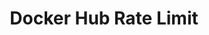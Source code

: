 ---
title: "Docker Hub Rate Limit"
description: "Docker Hub is rate-limiting how many pull you can do."
---